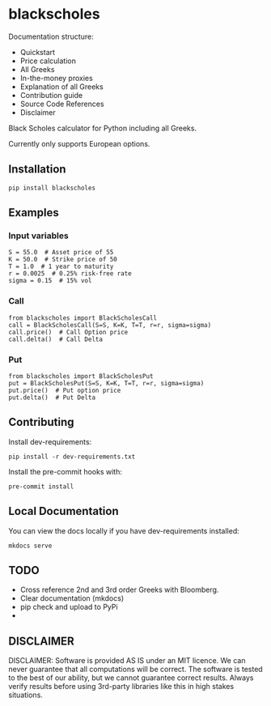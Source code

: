 # blackscholes

Documentation structure:
- Quickstart
- Price calculation
- All Greeks
- In-the-money proxies
- Explanation of all Greeks
- Contribution guide
- Source Code References
- Disclaimer

Black Scholes calculator for Python including all Greeks.

Currently only supports European options.

## Installation

`pip install blackscholes`

## Examples

### Input variables
```python3
S = 55.0  # Asset price of 55
K = 50.0  # Strike price of 50
T = 1.0  # 1 year to maturity
r = 0.0025  # 0.25% risk-free rate
sigma = 0.15  # 15% vol
```

### Call

```python3
from blackscholes import BlackScholesCall
call = BlackScholesCall(S=S, K=K, T=T, r=r, sigma=sigma)
call.price()  # Call Option price
call.delta()  # Call Delta
```

### Put

```python3
from blackscholes import BlackScholesPut
put = BlackScholesPut(S=S, K=K, T=T, r=r, sigma=sigma)
put.price()  # Put option price
put.delta()  # Put Delta
```

## Contributing

Install dev-requirements:

`pip install -r dev-requirements.txt`

Install the pre-commit hooks with:

`pre-commit install`

## Local Documentation

You can view the docs locally if you have dev-requirements installed:

`mkdocs serve`

## TODO
- Cross reference 2nd and 3rd order Greeks with Bloomberg. 
- Clear documentation (mkdocs)
- pip check and upload to PyPi
- 
## DISCLAIMER 

DISCLAIMER: Software is provided AS IS under an MIT licence. 
We can never guarantee that all computations will be correct. The software 
is tested to the best of our ability, but we cannot guarantee correct results.
Always verify results before using 3rd-party libraries like this in high stakes situations.
